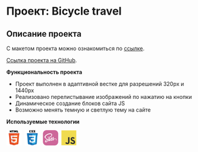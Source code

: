# Проект: Bicycle travel

## Описание проекта

С макетом проекта можно ознакомиться по [ссылке](https://www.figma.com/file/G3UWFlQmNtNs67751YiDH2/Month-of-Landings_external-link?node-id=0%3A1).

[Ссылка проекта на GitHub](https://ev-kos.github.io/Bicycle-travel/).

**Функциональность проекта**

* Проект выполнен в адаптивной вестке для разрешений 320px и 1440px
* Реализовано перелистывание изображений по нажатию на кнопки
* Динамическое создание блоков сайта JS
* Возможно менять темную и светлую тему на сайте

**Используемые технологии**

<img src="https://github.com/devicons/devicon/blob/master/icons/html5/html5-original-wordmark.svg" width="40" height="40"/>&nbsp; 
<img src="https://github.com/devicons/devicon/blob/master/icons/css3/css3-original-wordmark.svg" width="40" height="40"/>&nbsp; 
<img src="https://raw.githubusercontent.com/tandpfun/skill-icons/a50fa57465e82a1147fa512fb3d64cc5902df578/icons/Sass.svg" width="40" height="40"/>&nbsp;
<img src="https://github.com/devicons/devicon/blob/master/icons/javascript/javascript-original.svg" width="40" height="40"/>&nbsp; 

